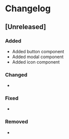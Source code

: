 # Changelog

## [Unreleased]

### Added

- Added button component
- Added modal component
- Added icon component

### Changed

-

### Fixed

-

### Removed

-
